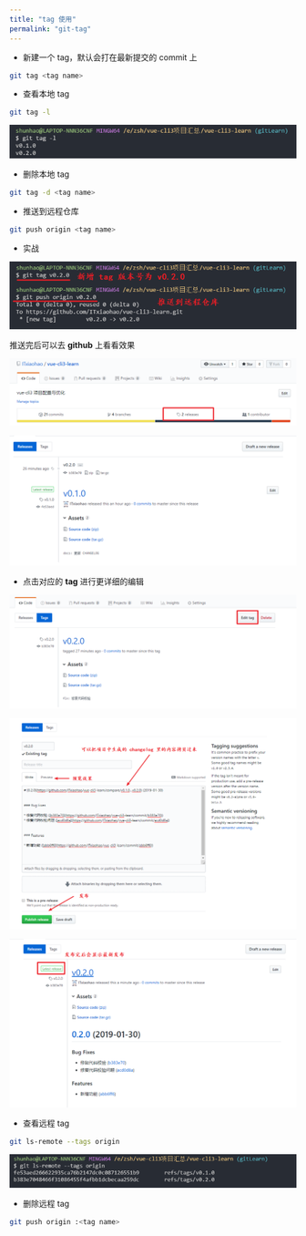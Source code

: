 ```yaml
---
title: "tag 使用"
permalink: "git-tag"
---
```


- 新建一个 tag，默认会打在最新提交的 commit 上

```bash
git tag <tag name>
```

- 查看本地 tag

```bash
git tag -l
```

![](https://raw.githubusercontent.com/ITxiaohao/blog-img/master/img/Vue/20190130212216.png)

- 删除本地 tag

```bash
git tag -d <tag name>
```

- 推送到远程仓库

```bash
git push origin <tag name>
```

- 实战

![](https://raw.githubusercontent.com/ITxiaohao/blog-img/master/img/Vue/20190130211907.png)

推送完后可以去 **github** 上看看效果

![](https://raw.githubusercontent.com/ITxiaohao/blog-img/master/img/Vue/20190130212451.png)

![](https://raw.githubusercontent.com/ITxiaohao/blog-img/master/img/Vue/20190130212520.png)

- 点击对应的 **tag** 进行更详细的编辑

![](https://raw.githubusercontent.com/ITxiaohao/blog-img/master/img/Vue/20190130212646.png)

![](https://raw.githubusercontent.com/ITxiaohao/blog-img/master/img/Vue/20190130213009.png)

![](https://raw.githubusercontent.com/ITxiaohao/blog-img/master/img/Vue/20190130213137.png)

- 查看远程 tag

```bash
git ls-remote --tags origin
```

![](https://raw.githubusercontent.com/ITxiaohao/blog-img/master/img/Vue/20190130212005.png)

- 删除远程 tag

```bash
git push origin :<tag name>
```
